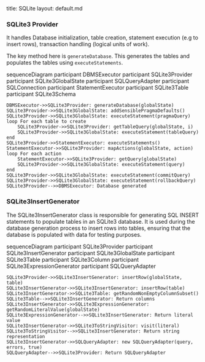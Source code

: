 <frontmatter>
  title: SQLite
  layout: default.md
</frontmatter>


### SQLite3 Provider

It handles Database initialization, table creation, statement execution (e.g to insert rows), transaction handling (logical units of work).

The key method here is `generateDatabase`. This generates the tables and populates the tables using `executeStatements`.


<mermaid>
sequenceDiagram
    participant DBMSExecutor
    participant SQLite3Provider
    participant SQLite3GlobalState
    participant SQLQueryAdapter
    participant SQLConnection
    participant StatementExecutor
    participant SQLite3Table
    participant SQLite3Schema

    DBMSExecutor->>SQLite3Provider: generateDatabase(globalState)
    SQLite3Provider->>SQLite3GlobalState: addSensiblePragmaDefaults()
    SQLite3Provider->>SQLite3GlobalState: executeStatement(pragmaQuery)
    loop For each table to create
        SQLite3Provider->>SQLite3Provider: getTableQuery(globalState, i)
        SQLite3Provider->>SQLite3GlobalState: executeStatement(tableQuery)
    end
    SQLite3Provider->>StatementExecutor: executeStatements()
    StatementExecutor->>SQLite3Provider: mapActions(globalState, action)
    loop For each action
        StatementExecutor->>SQLite3Provider: getQuery(globalState)
        SQLite3Provider->>SQLite3GlobalState: executeStatement(query)
    end
    SQLite3Provider->>SQLite3GlobalState: executeStatement(commitQuery)
    SQLite3Provider->>SQLite3GlobalState: executeStatement(rollbackQuery)
    SQLite3Provider-->>DBMSExecutor: Database generated
</mermaid>


### SQLite3InsertGenerator

The SQLite3InsertGenerator class is responsible for generating SQL INSERT statements to populate tables in an SQLite3 database. It is used during the database generation process to insert rows into tables, ensuring that the database is populated with data for testing purposes.

<mermaid>
sequenceDiagram
    participant SQLite3Provider
    participant SQLite3InsertGenerator
    participant SQLite3GlobalState
    participant SQLite3Table
    participant SQLite3Column
    participant SQLite3ExpressionGenerator
    participant SQLQueryAdapter

    SQLite3Provider->>SQLite3InsertGenerator: insertRow(globalState, table)
    SQLite3InsertGenerator->>SQLite3InsertGenerator: insertRow(table)
    SQLite3InsertGenerator->>SQLite3Table: getRandomNonEmptyColumnSubset()
    SQLite3Table-->>SQLite3InsertGenerator: Return columns
    SQLite3InsertGenerator->>SQLite3ExpressionGenerator: getRandomLiteralValue(globalState)
    SQLite3ExpressionGenerator-->>SQLite3InsertGenerator: Return literal value
    SQLite3InsertGenerator->>SQLite3ToStringVisitor: visit(literal)
    SQLite3ToStringVisitor-->>SQLite3InsertGenerator: Return string representation
    SQLite3InsertGenerator->>SQLQueryAdapter: new SQLQueryAdapter(query, errors, true)
    SQLQueryAdapter-->>SQLite3Provider: Return SQLQueryAdapter
</mermaid>